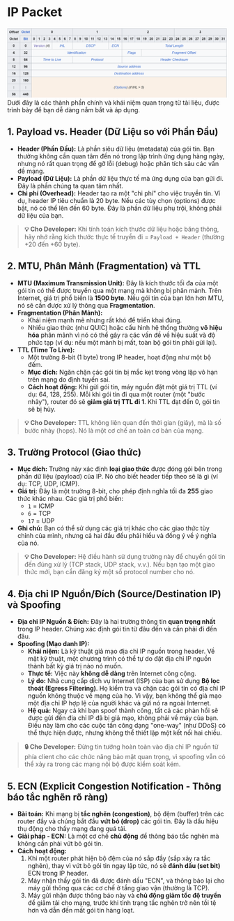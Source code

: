 # IP Packet

![IP Packet Structure](./imgs/ip_packet.png)
Dưới đây là các thành phần chính và khái niệm quan trọng từ tài liệu, được trình bày để bạn dễ dàng nắm bắt và áp dụng.

## **1. Payload vs. Header (Dữ Liệu so với Phần Đầu)**

-   **Header (Phần Đầu):** Là phần siêu dữ liệu (metadata) của gói tin. Bạn thường không cần quan tâm đến nó trong lập trình ứng dụng hàng ngày, nhưng nó rất quan trọng để gỡ lỗi (debug) hoặc phân tích sâu các vấn đề mạng.
-   **Payload (Dữ Liệu):** Là phần dữ liệu thực tế mà ứng dụng của bạn gửi đi. Đây là phần chúng ta quan tâm nhất.
-   **Chi phí (Overhead):** Header tạo ra một "chi phí" cho việc truyền tin. Ví dụ, header IP tiêu chuẩn là 20 byte. Nếu các tùy chọn (options) được bật, nó có thể lên đến 60 byte. Đây là phần dữ liệu phụ trội, không phải dữ liệu của bạn.

> **💡 Cho Developer:** Khi tính toán kích thước dữ liệu hoặc băng thông, hãy nhớ rằng kích thước thực tế truyền đi = `Payload + Header` (thường +20 đến +60 byte).

## **2. MTU, Phân Mảnh (Fragmentation) và TTL**

-   **MTU (Maximum Transmission Unit):** Đây là kích thước tối đa của một gói tin có thể được truyền qua một mạng mà không bị phân mảnh. Trên Internet, giá trị phổ biến là **1500 byte**. Nếu gói tin của bạn lớn hơn MTU, nó sẽ cần được xử lý thông qua **Fragmentation**.
-   **Fragmentation (Phân Mảnh):**
    -   Khái niệm mạnh mẽ nhưng rất khó để triển khai đúng.
    -   Nhiều giao thức (như QUIC) hoặc cấu hình hệ thống thường **vô hiệu hóa** phân mảnh vì nó có thể gây ra các vấn đề về hiệu suất và độ phức tạp (ví dụ: nếu một mảnh bị mất, toàn bộ gói tin phải gửi lại).
-   **TTL (Time To Live):**
    -   Một trường 8-bit (1 byte) trong IP header, hoạt động như một bộ đếm.
    -   **Mục đích:** Ngăn chặn các gói tin bị mắc kẹt trong vòng lặp vô hạn trên mạng do định tuyến sai.
    -   **Cách hoạt động:** Khi gửi gói tin, máy nguồn đặt một giá trị TTL (ví dụ: 64, 128, 255). Mỗi khi gói tin đi qua một router (một "bước nhảy"), router đó sẽ **giảm giá trị TTL đi 1**. Khi TTL đạt đến 0, gói tin sẽ bị hủy.

> **💡 Cho Developer:** TTL không liên quan đến thời gian (giây), mà là số bước nhảy (hops). Nó là một cơ chế an toàn cơ bản của mạng.

## **3. Trường Protocol (Giao thức)**

-   **Mục đích:** Trường này xác định **loại giao thức** được đóng gói bên trong phần dữ liệu (payload) của IP. Nó cho biết header tiếp theo sẽ là gì (ví dụ: TCP, UDP, ICMP).
-   **Giá trị:** Đây là một trường 8-bit, cho phép định nghĩa tối đa **255** giao thức khác nhau. Các giá trị phổ biến:
    -   `1` = ICMP
    -   `6` = TCP
    -   `17` = UDP
-   **Ghi chú:** Bạn có thể sử dụng các giá trị khác cho các giao thức tùy chỉnh của mình, nhưng cả hai đầu đều phải hiểu và đồng ý về ý nghĩa của nó.

> **💡 Cho Developer:** Hệ điều hành sử dụng trường này để chuyển gói tin đến đúng xử lý (TCP stack, UDP stack, v.v.). Nếu bạn tạo một giao thức mới, bạn cần đăng ký một số protocol number cho nó.

## **4. Địa chỉ IP Nguồn/Đích (Source/Destination IP) và Spoofing**

-   **Địa chỉ IP Nguồn & Đích:** Đây là hai trường thông tin **quan trọng nhất** trong IP header. Chúng xác định gói tin từ đâu đến và cần phải đi đến đâu.
-   **Spoofing (Mạo danh IP):**
    -   **Khái niệm:** Là kỹ thuật giả mạo địa chỉ IP nguồn trong header. Về mặt kỹ thuật, một chương trình có thể tự do đặt địa chỉ IP nguồn thành bất kỳ giá trị nào nó muốn.
    -   **Thực tế:** Việc này **không dễ dàng** trên Internet công cộng.
    -   **Lý do:** Nhà cung cấp dịch vụ Internet (ISP) của bạn sử dụng **Bộ lọc thoát (Egress Filtering)**. Họ kiểm tra và chặn các gói tin có địa chỉ IP nguồn không thuộc về mạng của họ. Vì vậy, bạn không thể giả mạo một địa chỉ IP hợp lệ của người khác và gửi nó ra ngoài Internet.
    -   **Hệ quả:** Ngay cả khi bạn spoof thành công, tất cả các phản hồi sẽ được gửi đến địa chỉ IP đã bị giả mạo, không phải về máy của bạn. Điều này làm cho các cuộc tấn công dạng "one-way" (như DDoS) có thể thực hiện được, nhưng không thể thiết lập một kết nối hai chiều.

> **🔒 Cho Developer:** Đừng tin tưởng hoàn toàn vào địa chỉ IP nguồn từ phía client cho các chức năng bảo mật quan trọng, vì spoofing vẫn có thể xảy ra trong các mạng nội bộ được kiểm soát kém.

## **5. ECN (Explicit Congestion Notification - Thông báo tắc nghẽn rõ ràng)**

-   **Bài toán:** Khi mạng bị **tắc nghẽn (congestion)**, bộ đệm (buffer) trên các router đầy và chúng bắt đầu **vứt bỏ (drop)** các gói tin. Đây là dấu hiệu thụ động cho thấy mạng đang quá tải.
-   **Giải pháp - ECN:** Là một cơ chế **chủ động** để thông báo tắc nghẽn mà không cần phải vứt bỏ gói tin.
-   **Cách hoạt động:**
    1.  Khi một router phát hiện bộ đệm của nó sắp đầy (sắp xảy ra tắc nghẽn), thay vì vứt bỏ gói tin ngay lập tức, nó sẽ **đánh dấu (set bit)** ECN trong IP header.
    2.  Máy nhận thấy gói tin đã được đánh dấu "ECN", và thông báo lại cho máy gửi thông qua các cơ chế ở tầng giao vận (thường là TCP).
    3.  Máy gửi nhận được thông báo này và **chủ động giảm tốc độ truyền** để giảm tải cho mạng, trước khi tình trạng tắc nghẽn trở nên tồi tệ hơn và dẫn đến mất gói tin hàng loạt.
